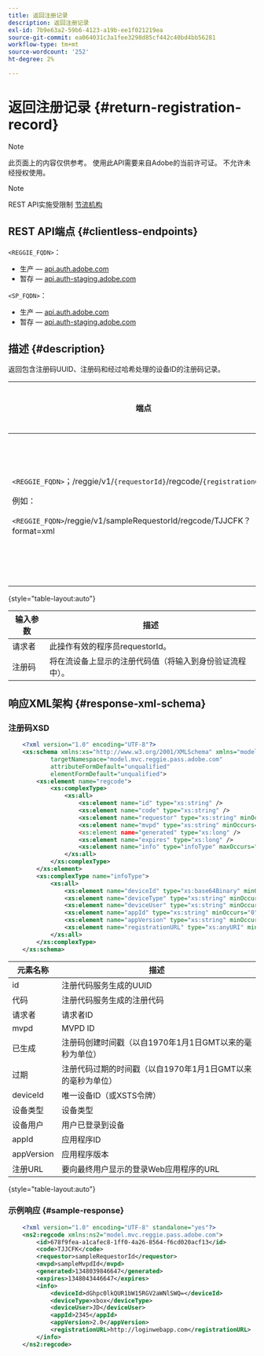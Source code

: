 ```yaml
---
title: 返回注册记录
description: 返回注册记录
exl-id: 7b9e63a2-59b6-4123-a19b-ee1f021219ea
source-git-commit: ea064031c3a1fee3298d85cf442c40bd4bb56281
workflow-type: tm+mt
source-wordcount: '252'
ht-degree: 2%

---
```


# 返回注册记录 {#return-registration-record}

>[!NOTE]
>
>此页面上的内容仅供参考。 使用此API需要来自Adobe的当前许可证。 不允许未经授权使用。

>[!NOTE]
>
> REST API实施受限制 [节流机构](/help/authentication/throttling-mechanism.md)

## REST API端点 {#clientless-endpoints}

`<REGGIE_FQDN>`：

* 生产 —  [api.auth.adobe.com](http://api.auth.adobe.com/)
* 暂存 —  [api.auth-staging.adobe.com](http://api.auth-staging.adobe.com/)

`<SP_FQDN>`：

* 生产 —  [api.auth.adobe.com](http://api.auth.adobe.com/)
* 暂存 —  [api.auth-staging.adobe.com](http://api.auth-staging.adobe.com/)




## 描述 {#description}

返回包含注册码UUID、注册码和经过哈希处理的设备ID的注册码记录。






| 端点 | 已调用  </br>按 | 输入   </br>参数 | HTTP  </br>方法 | 响应 | HTTP  </br>响应 |
| --- | --- | --- | --- | --- | --- |
| `<REGGIE_FQDN>`；/reggie/v1/`{requestorId}`/regcode/`{registrationCode}`<p>例如：<p>`<REGGIE_FQDN>`/reggie/v1/sampleRequestorId/regcode/TJJCFK？format=xml | 流应用程序</br></br>或</br></br>程序员服务 | 1.请求人  </br>    （路径组件）</br>2.  注册码  </br>    （路径组件） | GET | 包含注册代码和信息的XML或JSON。 请参阅下面的架构和示例。 | 200 |

{style="table-layout:auto"}




| 输入参数 | 描述 |
| --- | --- |
| 请求者 | 此操作有效的程序员requestorId。 |
| 注册码 | 将在流设备上显示的注册代码值（将输入到身份验证流程中）。 |




## 响应XML架构 {#response-xml-schema}

### 注册码XSD

```XML
    <?xml version="1.0" encoding="UTF-8"?>
    <xs:schema xmlns:xs="http://www.w3.org/2001/XMLSchema" xmlns="model.mvc.reggie.pass.adobe.com"
            targetNamespace="model.mvc.reggie.pass.adobe.com"
            attributeFormDefault="unqualified"
            elementFormDefault="unqualified">
        <xs:element name="regcode">
            <xs:complexType>
                <xs:all>
                    <xs:element name="id" type="xs:string" />
                    <xs:element name="code" type="xs:string" />
                    <xs:element name="requestor" type="xs:string" minOccurs="1" maxOccurs="1"/>
                    <xs:element name="mvpd" type="xs:string" minOccurs="1" maxOccurs="1"/
                    <xs:element name="generated" type="xs:long" />
                    <xs:element name="expires" type="xs:long" />
                    <xs:element name="info" type="infoType" maxOccurs="1"/>
                </xs:all>
            </xs:complexType>
        </xs:element>
        <xs:complexType name="infoType">
            <xs:all>
                <xs:element name="deviceId" type="xs:base64Binary" minOccurs="1" maxOccurs="1"/>
                <xs:element name="deviceType" type="xs:string" minOccurs="0" maxOccurs="1"/>
                <xs:element name="deviceUser" type="xs:string" minOccurs="0" maxOccurs="1"/>
                <xs:element name="appId" type="xs:string" minOccurs="0" maxOccurs="1"/>
                <xs:element name="appVersion" type="xs:string" minOccurs="0" maxOccurs="1"/>
                <xs:element name="registrationURL" type="xs:anyURI" minOccurs="0" maxOccurs="1"/>
            </xs:all>
        </xs:complexType>
    </xs:schema>
```

| 元素名称 | 描述 |
| --- | --- |
| id | 注册代码服务生成的UUID |
| 代码 | 注册代码服务生成的注册代码 |
| 请求者 | 请求者ID |
| mvpd | MVPD ID |
| 已生成 | 注册码创建时间戳（以自1970年1月1日GMT以来的毫秒为单位） |
| 过期 | 注册代码过期的时间戳（以自1970年1月1日GMT以来的毫秒为单位） |
| deviceId | 唯一设备ID（或XSTS令牌） |
| 设备类型 | 设备类型 |
| 设备用户 | 用户已登录到设备 |
| appId | 应用程序ID |
| appVersion | 应用程序版本 |
| 注册URL | 要向最终用户显示的登录Web应用程序的URL |

{style="table-layout:auto"}

### 示例响应 {#sample-response}

```XML
    <?xml version="1.0" encoding="UTF-8" standalone="yes"?>
    <ns2:regcode xmlns:ns2="model.mvc.reggie.pass.adobe.com">
        <id>678f9fea-a1cafec8-1ff0-4a26-8564-f6cd020acf13</id>
        <code>TJJCFK</code>
        <requestor>sampleRequestorId</requestor>
        <mvpd>sampleMvpdId</mvpd>
        <generated>1348039846647</generated>
        <expires>1348043446647</expires>
        <info>
            <deviceId>dGhpc0lkQUR1bW15RGV2aWNlSWQ=</deviceId>
            <deviceType>xbox</deviceType>
            <deviceUser>JD</deviceUser>
            <appId>2345</appId>
            <appVersion>2.0</appVersion>
            <registrationURL>http://loginwebapp.com</registrationURL>
        </info>
    </ns2:regcode>
```
